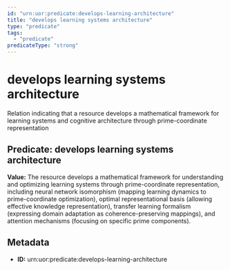 ```yaml
---
id: "urn:uor:predicate:develops-learning-architecture"
title: "develops learning systems architecture"
type: "predicate"
tags:
  - "predicate"
predicateType: "strong"
---
```


# develops learning systems architecture

Relation indicating that a resource develops a mathematical framework for learning systems and cognitive architecture through prime-coordinate representation

## Predicate: develops learning systems architecture

**Value:** The resource develops a mathematical framework for understanding and optimizing learning systems through prime-coordinate representation, including neural network isomorphism (mapping learning dynamics to prime-coordinate optimization), optimal representational basis (allowing effective knowledge representation), transfer learning formalism (expressing domain adaptation as coherence-preserving mappings), and attention mechanisms (focusing on specific prime components).

## Metadata

- **ID:** urn:uor:predicate:develops-learning-architecture
